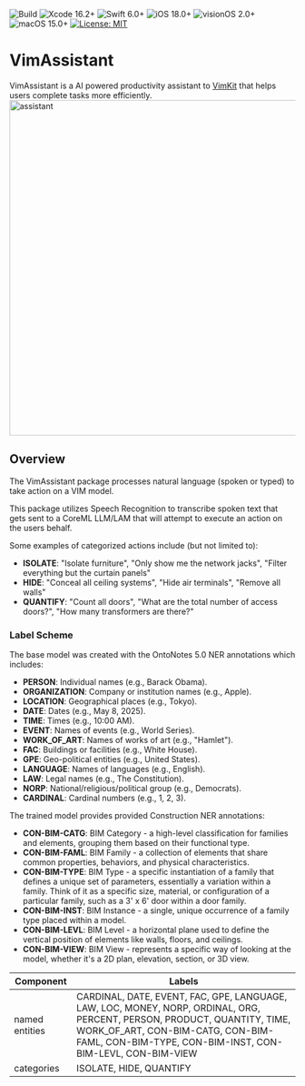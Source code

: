 ![Build](https://github.com/codefiesta/VimAssistant/actions/workflows/swift.yml/badge.svg)
![Xcode 16.2+](https://img.shields.io/badge/Xcode-16.2%2B-gold.svg)
![Swift 6.0+](https://img.shields.io/badge/Swift-6.0%2B-tomato.svg)
![iOS 18.0+](https://img.shields.io/badge/iOS-18.0%2B-crimson.svg)
![visionOS 2.0+](https://img.shields.io/badge/visionOS-2.0%2B-magenta.svg)
![macOS 15.0+](https://img.shields.io/badge/macOS-15.0%2B-skyblue.svg)
[![License: MIT](https://img.shields.io/badge/License-MIT-indigo.svg)](https://opensource.org/licenses/MIT)

# VimAssistant
VimAssistant is a AI powered productivity assistant to [VimKit](https://github.com/codefiesta/VimKit) that helps users complete tasks more efficiently.
<img width="590" alt="assistant" src="https://github.com/user-attachments/assets/ae438be8-b39c-435d-be0c-365443f4fe4e" />

## Overview
The VimAssistant package processes natural language (spoken or typed) to take action on a VIM model.

This package utilizes Speech Recognition to transcribe spoken text that gets sent to a CoreML LLM/LAM that will attempt to execute an action on the users behalf.

Some examples of categorized actions include (but not limited to):

* **ISOLATE**: "Isolate furniture", "Only show me the network jacks", "Filter everything but the curtain panels"
* **HIDE**: "Conceal all ceiling systems", "Hide air terminals", "Remove all walls"
* **QUANTIFY**: "Count all doors", "What are the total number of access doors?", "How many transformers are there?"

### Label Scheme
The base model was created with the OntoNotes 5.0 NER annotations which includes:

* **PERSON**: Individual names (e.g., Barack Obama).
* **ORGANIZATION**: Company or institution names (e.g., Apple).
* **LOCATION**: Geographical places (e.g., Tokyo).
* **DATE**: Dates (e.g., May 8, 2025).
* **TIME**: Times (e.g., 10:00 AM).
* **EVENT**: Names of events (e.g., World Series).
* **WORK\_OF\_ART**: Names of works of art (e.g., "Hamlet").
* **FAC**: Buildings or facilities (e.g., White House).
* **GPE**: Geo-political entities (e.g., United States).
* **LANGUAGE**: Names of languages (e.g., English).
* **LAW**: Legal names (e.g., The Constitution).
* **NORP**: National/religious/political group (e.g., Democrats).
* **CARDINAL**: Cardinal numbers (e.g., 1, 2, 3).

The trained model provides provided Construction NER annotations:

* **CON-BIM-CATG**: BIM Category - a high-level classification for families and elements, grouping them based on their functional type.
* **CON-BIM-FAML**: BIM Family - a collection of elements that share common properties, behaviors, and physical characteristics.
* **CON-BIM-TYPE**: BIM Type - a specific instantiation of a family that defines a unique set of parameters, essentially a variation within a family. Think of it as a specific size, material, or configuration of a particular family, such as a 3' x 6' door within a door family.
* **CON-BIM-INST**: BIM Instance - a single, unique occurrence of a family type placed within a model.
* **CON-BIM-LEVL**: BIM Level - a horizontal  plane used to define the vertical position of elements like walls, floors, and ceilings.
* **CON-BIM-VIEW**: BIM View - represents a specific way of looking at the model, whether it's a 2D plan, elevation, section, or 3D view.



| Component    | Labels |
| -------- | ------- |
| named entities  | CARDINAL, DATE, EVENT, FAC, GPE, LANGUAGE, LAW, LOC, MONEY, NORP, ORDINAL, ORG, PERCENT, PERSON, PRODUCT, QUANTITY, TIME, WORK_OF_ART, CON-BIM-CATG, CON-BIM-FAML, CON-BIM-TYPE, CON-BIM-INST, CON-BIM-LEVL, CON-BIM-VIEW |
| categories | ISOLATE, HIDE, QUANTIFY |
